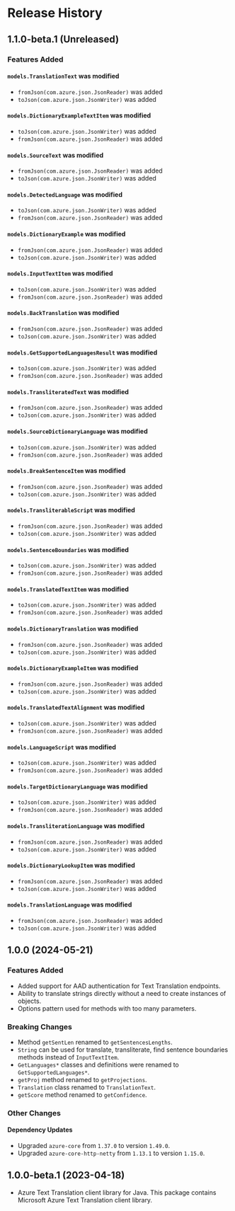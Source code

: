 # Release History

## 1.1.0-beta.1 (Unreleased)

### Features Added

#### `models.TranslationText` was modified

* `fromJson(com.azure.json.JsonReader)` was added
* `toJson(com.azure.json.JsonWriter)` was added

#### `models.DictionaryExampleTextItem` was modified

* `toJson(com.azure.json.JsonWriter)` was added
* `fromJson(com.azure.json.JsonReader)` was added

#### `models.SourceText` was modified

* `fromJson(com.azure.json.JsonReader)` was added
* `toJson(com.azure.json.JsonWriter)` was added

#### `models.DetectedLanguage` was modified

* `toJson(com.azure.json.JsonWriter)` was added
* `fromJson(com.azure.json.JsonReader)` was added

#### `models.DictionaryExample` was modified

* `fromJson(com.azure.json.JsonReader)` was added
* `toJson(com.azure.json.JsonWriter)` was added

#### `models.InputTextItem` was modified

* `toJson(com.azure.json.JsonWriter)` was added
* `fromJson(com.azure.json.JsonReader)` was added

#### `models.BackTranslation` was modified

* `fromJson(com.azure.json.JsonReader)` was added
* `toJson(com.azure.json.JsonWriter)` was added

#### `models.GetSupportedLanguagesResult` was modified

* `toJson(com.azure.json.JsonWriter)` was added
* `fromJson(com.azure.json.JsonReader)` was added

#### `models.TransliteratedText` was modified

* `fromJson(com.azure.json.JsonReader)` was added
* `toJson(com.azure.json.JsonWriter)` was added

#### `models.SourceDictionaryLanguage` was modified

* `toJson(com.azure.json.JsonWriter)` was added
* `fromJson(com.azure.json.JsonReader)` was added

#### `models.BreakSentenceItem` was modified

* `fromJson(com.azure.json.JsonReader)` was added
* `toJson(com.azure.json.JsonWriter)` was added

#### `models.TransliterableScript` was modified

* `fromJson(com.azure.json.JsonReader)` was added
* `toJson(com.azure.json.JsonWriter)` was added

#### `models.SentenceBoundaries` was modified

* `toJson(com.azure.json.JsonWriter)` was added
* `fromJson(com.azure.json.JsonReader)` was added

#### `models.TranslatedTextItem` was modified

* `toJson(com.azure.json.JsonWriter)` was added
* `fromJson(com.azure.json.JsonReader)` was added

#### `models.DictionaryTranslation` was modified

* `fromJson(com.azure.json.JsonReader)` was added
* `toJson(com.azure.json.JsonWriter)` was added

#### `models.DictionaryExampleItem` was modified

* `fromJson(com.azure.json.JsonReader)` was added
* `toJson(com.azure.json.JsonWriter)` was added

#### `models.TranslatedTextAlignment` was modified

* `toJson(com.azure.json.JsonWriter)` was added
* `fromJson(com.azure.json.JsonReader)` was added

#### `models.LanguageScript` was modified

* `toJson(com.azure.json.JsonWriter)` was added
* `fromJson(com.azure.json.JsonReader)` was added

#### `models.TargetDictionaryLanguage` was modified

* `toJson(com.azure.json.JsonWriter)` was added
* `fromJson(com.azure.json.JsonReader)` was added

#### `models.TransliterationLanguage` was modified

* `fromJson(com.azure.json.JsonReader)` was added
* `toJson(com.azure.json.JsonWriter)` was added

#### `models.DictionaryLookupItem` was modified

* `fromJson(com.azure.json.JsonReader)` was added
* `toJson(com.azure.json.JsonWriter)` was added

#### `models.TranslationLanguage` was modified

* `fromJson(com.azure.json.JsonReader)` was added
* `toJson(com.azure.json.JsonWriter)` was added

## 1.0.0 (2024-05-21)

### Features Added

- Added support for AAD authentication for Text Translation endpoints.
- Ability to translate strings directly without a need to create instances of objects.
- Options pattern used for methods with too many parameters.

### Breaking Changes

- Method `getSentLen` renamed to `getSentencesLengths`.
- `String` can be used for translate, transliterate, find sentence boundaries methods instead of `InputTextItem`.
- `GetLanguages*` classes and definitions were renamed to `GetSupportedLanguages*`.
- `getProj` method renamed to `getProjections`.
- `Translation` class renamed to `TranslationText`.
- `getScore` method renamed to `getConfidence`.

### Other Changes

#### Dependency Updates

- Upgraded `azure-core` from `1.37.0` to version `1.49.0`.
- Upgraded `azure-core-http-netty` from `1.13.1` to version `1.15.0`.

## 1.0.0-beta.1 (2023-04-18)

- Azure Text Translation client library for Java. This package contains Microsoft Azure Text Translation client library.

